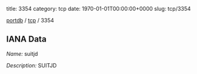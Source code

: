 title: 3354
category: tcp
date: 1970-01-01T00:00:00+0000
slug: tcp/3354

[portdb](/) / [tcp](/category/tcp.html) / 3354


## IANA Data

_Name:_ suitjd

_Description:_ SUITJD

